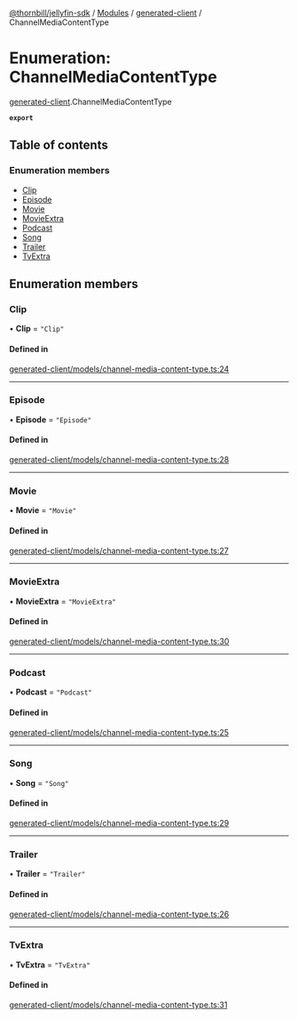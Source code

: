 [@thornbill/jellyfin-sdk](../README.md) / [Modules](../modules.md) / [generated-client](../modules/generated_client.md) / ChannelMediaContentType

# Enumeration: ChannelMediaContentType

[generated-client](../modules/generated_client.md).ChannelMediaContentType

**`export`**

## Table of contents

### Enumeration members

- [Clip](generated_client.ChannelMediaContentType.md#clip)
- [Episode](generated_client.ChannelMediaContentType.md#episode)
- [Movie](generated_client.ChannelMediaContentType.md#movie)
- [MovieExtra](generated_client.ChannelMediaContentType.md#movieextra)
- [Podcast](generated_client.ChannelMediaContentType.md#podcast)
- [Song](generated_client.ChannelMediaContentType.md#song)
- [Trailer](generated_client.ChannelMediaContentType.md#trailer)
- [TvExtra](generated_client.ChannelMediaContentType.md#tvextra)

## Enumeration members

### Clip

• **Clip** = `"Clip"`

#### Defined in

[generated-client/models/channel-media-content-type.ts:24](https://github.com/thornbill/jellyfin-sdk-typescript/blob/b5d0506/src/generated-client/models/channel-media-content-type.ts#L24)

___

### Episode

• **Episode** = `"Episode"`

#### Defined in

[generated-client/models/channel-media-content-type.ts:28](https://github.com/thornbill/jellyfin-sdk-typescript/blob/b5d0506/src/generated-client/models/channel-media-content-type.ts#L28)

___

### Movie

• **Movie** = `"Movie"`

#### Defined in

[generated-client/models/channel-media-content-type.ts:27](https://github.com/thornbill/jellyfin-sdk-typescript/blob/b5d0506/src/generated-client/models/channel-media-content-type.ts#L27)

___

### MovieExtra

• **MovieExtra** = `"MovieExtra"`

#### Defined in

[generated-client/models/channel-media-content-type.ts:30](https://github.com/thornbill/jellyfin-sdk-typescript/blob/b5d0506/src/generated-client/models/channel-media-content-type.ts#L30)

___

### Podcast

• **Podcast** = `"Podcast"`

#### Defined in

[generated-client/models/channel-media-content-type.ts:25](https://github.com/thornbill/jellyfin-sdk-typescript/blob/b5d0506/src/generated-client/models/channel-media-content-type.ts#L25)

___

### Song

• **Song** = `"Song"`

#### Defined in

[generated-client/models/channel-media-content-type.ts:29](https://github.com/thornbill/jellyfin-sdk-typescript/blob/b5d0506/src/generated-client/models/channel-media-content-type.ts#L29)

___

### Trailer

• **Trailer** = `"Trailer"`

#### Defined in

[generated-client/models/channel-media-content-type.ts:26](https://github.com/thornbill/jellyfin-sdk-typescript/blob/b5d0506/src/generated-client/models/channel-media-content-type.ts#L26)

___

### TvExtra

• **TvExtra** = `"TvExtra"`

#### Defined in

[generated-client/models/channel-media-content-type.ts:31](https://github.com/thornbill/jellyfin-sdk-typescript/blob/b5d0506/src/generated-client/models/channel-media-content-type.ts#L31)
